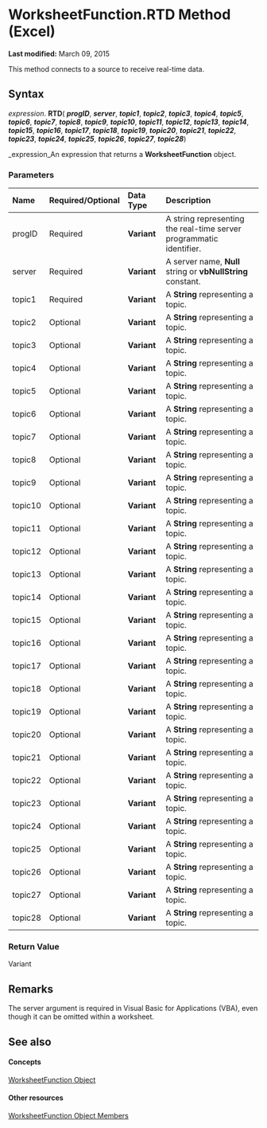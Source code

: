 
# WorksheetFunction.RTD Method (Excel)

 **Last modified:** March 09, 2015

This method connects to a source to receive real-time data.

## Syntax

 _expression_. **RTD**( **_progID_**,  **_server_**,  **_topic1_**,  **_topic2_**,  **_topic3_**,  **_topic4_**,  **_topic5_**,  **_topic6_**,  **_topic7_**,  **_topic8_**,  **_topic9_**,  **_topic10_**,  **_topic11_**,  **_topic12_**,  **_topic13_**,  **_topic14_**,  **_topic15_**,  **_topic16_**,  **_topic17_**,  **_topic18_**,  **_topic19_**,  **_topic20_**,  **_topic21_**,  **_topic22_**,  **_topic23_**,  **_topic24_**,  **_topic25_**,  **_topic26_**,  **_topic27_**,  **_topic28_**)

 _expression_An expression that returns a  **WorksheetFunction** object.


### Parameters



|**Name**|**Required/Optional**|**Data Type**|**Description**|
|:-----|:-----|:-----|:-----|
|progID|Required| **Variant**|A string representing the real-time server programmatic identifier.|
|server|Required| **Variant**|A server name,  **Null** string or **vbNullString** constant.|
|topic1|Required| **Variant**|A  **String** representing a topic.|
|topic2|Optional| **Variant**|A  **String** representing a topic.|
|topic3|Optional| **Variant**|A  **String** representing a topic.|
|topic4|Optional| **Variant**|A  **String** representing a topic.|
|topic5|Optional| **Variant**|A  **String** representing a topic.|
|topic6|Optional| **Variant**|A  **String** representing a topic.|
|topic7|Optional| **Variant**|A  **String** representing a topic.|
|topic8|Optional| **Variant**|A  **String** representing a topic.|
|topic9|Optional| **Variant**|A  **String** representing a topic.|
|topic10|Optional| **Variant**|A  **String** representing a topic.|
|topic11|Optional| **Variant**|A  **String** representing a topic.|
|topic12|Optional| **Variant**|A  **String** representing a topic.|
|topic13|Optional| **Variant**|A  **String** representing a topic.|
|topic14|Optional| **Variant**|A  **String** representing a topic.|
|topic15|Optional| **Variant**|A  **String** representing a topic.|
|topic16|Optional| **Variant**|A  **String** representing a topic.|
|topic17|Optional| **Variant**|A  **String** representing a topic.|
|topic18|Optional| **Variant**|A  **String** representing a topic.|
|topic19|Optional| **Variant**|A  **String** representing a topic.|
|topic20|Optional| **Variant**|A  **String** representing a topic.|
|topic21|Optional| **Variant**|A  **String** representing a topic.|
|topic22|Optional| **Variant**|A  **String** representing a topic.|
|topic23|Optional| **Variant**|A  **String** representing a topic.|
|topic24|Optional| **Variant**|A  **String** representing a topic.|
|topic25|Optional| **Variant**|A  **String** representing a topic.|
|topic26|Optional| **Variant**|A  **String** representing a topic.|
|topic27|Optional| **Variant**|A  **String** representing a topic.|
|topic28|Optional| **Variant**|A  **String** representing a topic.|

### Return Value

Variant


## Remarks

The server argument is required in Visual Basic for Applications (VBA), even though it can be omitted within a worksheet.


## See also


#### Concepts


 [WorksheetFunction Object](7b1d5639-363d-632c-2cf0-2232562646b6.md)
#### Other resources


 [WorksheetFunction Object Members](6811ca87-4b53-0bff-88c9-30bf7497879a.md)
